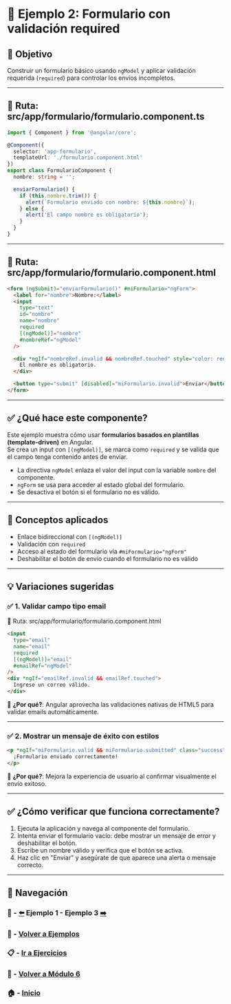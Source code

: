 # 🧪 Ejemplo 2: Formulario con validación required

## 🎯 Objetivo
Construir un formulario básico usando `ngModel` y aplicar validación requerida (`required`) para controlar los envíos incompletos.

---

## 📁 Ruta: src/app/formulario/formulario.component.ts

```ts
import { Component } from '@angular/core';

@Component({
  selector: 'app-formulario',
  templateUrl: './formulario.component.html'
})
export class FormularioComponent {
  nombre: string = '';

  enviarFormulario() {
    if (this.nombre.trim()) {
      alert(`Formulario enviado con nombre: ${this.nombre}`);
    } else {
      alert('El campo nombre es obligatorio');
    }
  }
}
```

---

## 📁 Ruta: src/app/formulario/formulario.component.html

```html
<form (ngSubmit)="enviarFormulario()" #miFormulario="ngForm">
  <label for="nombre">Nombre:</label>
  <input
    type="text"
    id="nombre"
    name="nombre"
    required
    [(ngModel)]="nombre"
    #nombreRef="ngModel"
  />

  <div *ngIf="nombreRef.invalid && nombreRef.touched" style="color: red;">
    El nombre es obligatorio.
  </div>

  <button type="submit" [disabled]="miFormulario.invalid">Enviar</button>
</form>
```

---

## ✅ ¿Qué hace este componente?

Este ejemplo muestra cómo usar **formularios basados en plantillas (template-driven)** en Angular.  
Se crea un input con `[(ngModel)]`, se marca como `required` y se valida que el campo tenga contenido antes de enviar.

- La directiva `ngModel` enlaza el valor del input con la variable `nombre` del componente.
- `ngForm` se usa para acceder al estado global del formulario.
- Se desactiva el botón si el formulario no es válido.

---

## 🧠 Conceptos aplicados

- Enlace bidireccional con `[(ngModel)]`
- Validación con `required`
- Acceso al estado del formulario vía `#miFormulario="ngForm"`
- Deshabilitar el botón de envío cuando el formulario no es válido

---

## 💡 Variaciones sugeridas

### ✅ 1. Validar campo tipo email

📁 Ruta: src/app/formulario/formulario.component.html

```html
<input
  type="email"
  name="email"
  required
  [(ngModel)]="email"
  #emailRef="ngModel"
/>
<div *ngIf="emailRef.invalid && emailRef.touched">
  Ingrese un correo válido.
</div>
```

📌 **¿Por qué?**: Angular aprovecha las validaciones nativas de HTML5 para validar emails automáticamente.

---

### ✅ 2. Mostrar un mensaje de éxito con estilos

```html
<p *ngIf="miFormulario.valid && miFormulario.submitted" class="success">
  ¡Formulario enviado correctamente!
</p>
```

📌 **¿Por qué?**: Mejora la experiencia de usuario al confirmar visualmente el envío exitoso.

---

## ✅ ¿Cómo verificar que funciona correctamente?

1. Ejecuta la aplicación y navega al componente del formulario.
2. Intenta enviar el formulario vacío: debe mostrar un mensaje de error y deshabilitar el botón.
3. Escribe un nombre válido y verifica que el botón se activa.
4. Haz clic en "Enviar" y asegúrate de que aparece una alerta o mensaje correcto.

---

## 🔁 Navegación

### 🧪 - [⬅️](./Ejemplo_1.md) Ejemplo 1 - Ejemplo 3 [➡️](./Ejemplo_3.md)
### 🧪 - [Volver a Ejemplos](../README.md)
### 📋 - [Ir a Ejercicios](../../Ejercicios/README.md)
### 📘 - [Volver a Módulo 6](../../Modulo_6.md)
### 🏠 - [Inicio](../../../README.md)

